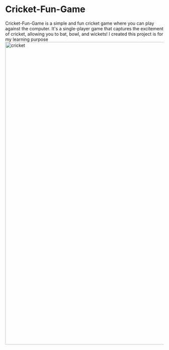 # Cricket-Fun-Game
Cricket-Fun-Game is a simple and fun cricket game where you can play against the computer. It's a single-player game that captures the excitement of cricket, allowing you to bat, bowl, and wickets!
I created this project is for my learning purpose 
<img width="960" alt="cricket" src="https://github.com/user-attachments/assets/4046419d-f468-4565-9584-8f9a0f9c1b86">
